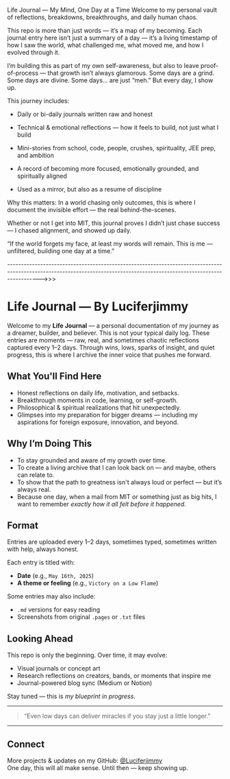 Life Journal — My Mind, One Day at a Time
Welcome to my personal vault of reflections, breakdowns, breakthroughs, and daily human chaos.

This repo is more than just words — it’s a map of my becoming.
Each journal entry here isn’t just a summary of a day — it’s a living timestamp of how I saw the world, what challenged me, what moved me, and how I evolved through it.

I’m building this as part of my own self-awareness, but also to leave proof-of-process — that growth isn’t always glamorous.
Some days are a grind. Some days are divine. Some days… are just “meh.” But every day, I show up.

This journey includes:

- Daily or bi-daily journals written raw and honest

- Technical & emotional reflections — how it feels to build, not just what I build

- Mini-stories from school, code, people, crushes, spirituality, JEE prep, and ambition

- A record of becoming more focused, emotionally grounded, and spiritually aligned

- Used as a mirror, but also as a resume of discipline

Why this matters:
In a world chasing only outcomes, this is where I document the invisible effort — the real behind-the-scenes.

Whether or not I get into MIT, this journal proves I didn’t just chase success — I chased alignment, and showed up daily.

“If the world forgets my face, at least my words will remain. This is me — unfiltered, building one day at a time.”

------------------------------------------------------------------------------------------------------------------------------------------------------------------------>>>

# Life Journal — By Luciferjimmy

Welcome to my **Life Journal** — a personal documentation of my journey as a dreamer, builder, and believer. This is not your typical daily log. These entries are moments — raw, real, and sometimes chaotic reflections captured every 1–2 days. Through wins, lows, sparks of insight, and quiet progress, this is where I archive the inner voice that pushes me forward.

## What You'll Find Here

- Honest reflections on daily life, motivation, and setbacks.
- Breakthrough moments in code, learning, or self-growth.
- Philosophical & spiritual realizations that hit unexpectedly.
- Glimpses into my preparation for bigger dreams — including my aspirations for foreign exposure, innovation, and beyond.

## Why I’m Doing This

- To stay grounded and aware of my growth over time.
- To create a living archive that I can look back on — and maybe, others can relate to.
- To show that the path to greatness isn't always loud or perfect — but it’s always real.
- Because one day, when a mail from MIT or something just as big hits, I want to remember *exactly how it all felt before it happened.*

## Format

Entries are uploaded every 1–2 days, sometimes typed, sometimes written with help, always honest.

Each entry is titled with:
- **Date** (e.g., `May 16th, 2025`)
- **A theme or feeling** (e.g., `Victory on a Low Flame`)

Some entries may also include:
- `.md` versions for easy reading
- Screenshots from original `.pages` or `.txt` files

## Looking Ahead

This repo is only the beginning. Over time, it may evolve:
- Visual journals or concept art
- Research reflections on creators, bands, or moments that inspire me
- Journal-powered blog sync (Medium or Notion)

Stay tuned — this is *my blueprint in progress*.

---

> “Even low days can deliver miracles if you stay just a little longer.”  

---

## Connect

More projects & updates on my GitHub: [@Luciferjimmy](https://github.com/Luciferjimmy)  
One day, this will all make sense. Until then — keep showing up.

